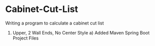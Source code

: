 # Cabinet-Cut-List
Writing a program to calculate a cabinet cut list
1) Upper, 2 Wall Ends, No Center Style
	a) Added Maven Spring Boot Project Files